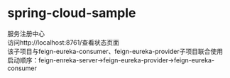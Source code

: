 # spring-cloud-sample

服务注册中心<br>
访问http://localhost:8761/查看状态页面<br>
该子项目与feign-eureka-consumer、feign-eureka-provider子项目联合使用<br>
启动顺序：feign-enreka-server->feign-eureka-provider->feign-eureka-consumer<br>